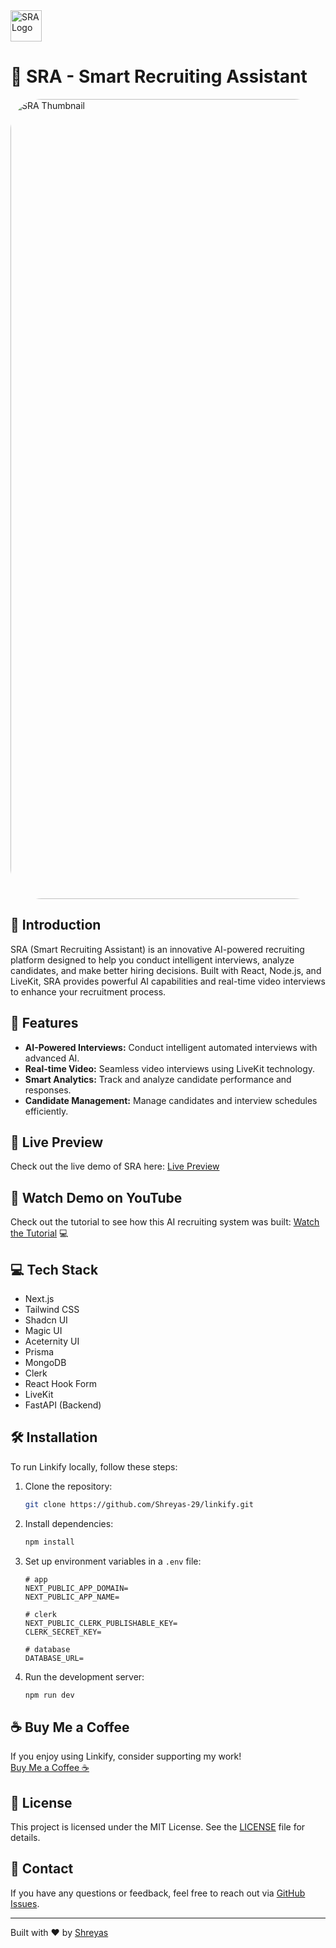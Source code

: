 <img src="https://github.com/user-attachments/assets/e1e0fe16-21f4-44c8-a22d-39b4494433a1" alt="SRA Logo" width="50" height="50">

# 🤖 SRA - Smart Recruiting Assistant

<!-- <img src="https://github.com/user-attachments/assets/deab03fd-4234-44c3-a6ad-484c4a1a02a1" alt="SRA Thumbnail"> -->
<img src="https://github.com/user-attachments/assets/ee867e8e-7871-4289-bd56-3eef40adb9b2" alt="SRA Thumbnail" style="border-radius: 50px;" width="1280">


## 🌟 Introduction
SRA (Smart Recruiting Assistant) is an innovative AI-powered recruiting platform designed to help you conduct intelligent interviews, analyze candidates, and make better hiring decisions. Built with React, Node.js, and LiveKit, SRA provides powerful AI capabilities and real-time video interviews to enhance your recruitment process.

## 🚀 Features

- **AI-Powered Interviews:** Conduct intelligent automated interviews with advanced AI.
- **Real-time Video:** Seamless video interviews using LiveKit technology.
- **Smart Analytics:** Track and analyze candidate performance and responses.
- **Candidate Management:** Manage candidates and interview schedules efficiently.

## 🔗 Live Preview

Check out the live demo of SRA here: [Live Preview](http://sra-demo.vercel.app)

## 🎥 Watch Demo on YouTube

Check out the tutorial to see how this AI recruiting system was built: [Watch the Tutorial](https://youtu.be/3_sZPAfVR_U) 💻 

## 💻 Tech Stack

* Next.js
* Tailwind CSS
* Shadcn UI
* Magic UI
* Aceternity UI
* Prisma
* MongoDB
* Clerk
* React Hook Form
* LiveKit
* FastAPI (Backend)

## 🛠️ Installation
To run Linkify locally, follow these steps:

1. Clone the repository:
    ```bash
    git clone https://github.com/Shreyas-29/linkify.git
    ```
2. Install dependencies:
    ```bash
    npm install
    ```
3. Set up environment variables in a `.env` file:
    ```
   # app
    NEXT_PUBLIC_APP_DOMAIN=
    NEXT_PUBLIC_APP_NAME=

    # clerk
    NEXT_PUBLIC_CLERK_PUBLISHABLE_KEY=
    CLERK_SECRET_KEY=

    # database
    DATABASE_URL=
    ```

4. Run the development server:
    ```bash
    npm run dev
    ```

## ☕ Buy Me a Coffee
If you enjoy using Linkify, consider supporting my work!  
[Buy Me a Coffee ☕](https://buymeacoffee.com/shreyas29)

## 📜 License
This project is licensed under the MIT License. See the [LICENSE](LICENSE) file for details.

## 💬 Contact
If you have any questions or feedback, feel free to reach out via [GitHub Issues](https://github.com/Shreyas-29/linkify/issues).

---

Built with ❤️ by [Shreyas](https://shreyas-sihasane.vercel.app/)
